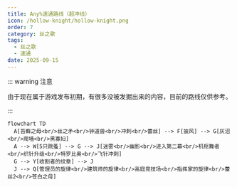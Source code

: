 ```yaml
---
title: Any%速通路线（超冲线）
icon: /hollow-knight/hollow-knight.png
order: 7
category: 丝之歌
tags:
  - 丝之歌
  - 速通
date: 2025-09-15
---
```


::: warning 注意

由于现在属于游戏发布初期，有很多没被发掘出来的内容，目前的路线仅供参考。

:::

```mermaid
flowchart TD
  A[苔藓之母<br/>丝之矛<br/>钟道兽<br/>冲刺<br/>蕾丝] --> F[披风] --> G[灰沼<br/>爬墙<br/>黑寡妇]
  A --> W[5只跳蚤] --> G --> J[迷雾<br/>幽影<br/>进入第二幕<br/>机枢舞者<br/>织针升级<br/>特罗比奥<br/>飞针冲刺]
  G --> Y[收割者的纹章] --> J
  J --> Q[管理员的旋律<br/>建筑师的旋律<br/>高庭竞技场<br/>指挥家的旋律<br/>蕾丝2<br/>苍白之母]
```